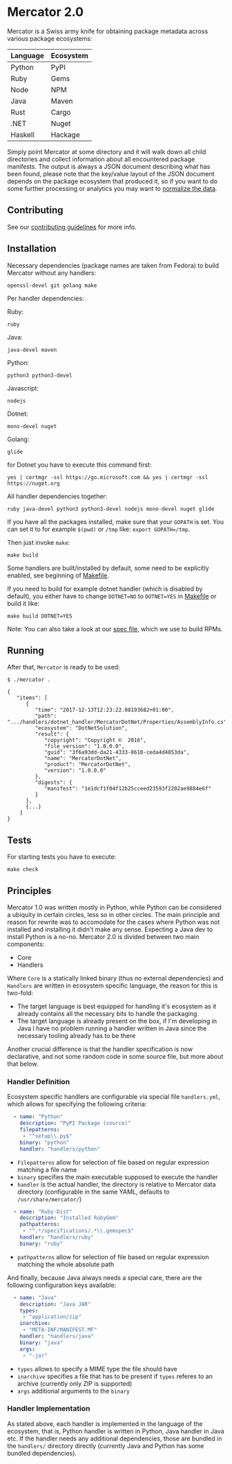 Mercator 2.0
============

Mercator is a Swiss army knife for obtaining package metadata across various package ecosystems:

| Language | Ecosystem |
|----------|-----------|
| Python   | PyPI |
| Ruby     | Gems |
| Node     | NPM |
| Java     | Maven |
| Rust     | Cargo |
| .NET     | Nuget |
| Haskell  | Hackage |

Simply point Mercator at some directory and it will walk down all child directories and collect information
about all encountered package manifests. The output is always a JSON document describing what has been
found, please note that the key/value layout of the JSON document depends on the package ecosystem
that produced it, so if you want to do some further processing or analytics you may want to [normalize the data](https://github.com/fabric8-analytics/fabric8-analytics-worker/blob/master/f8a_worker/data_normalizer.py).

## Contributing

See our [contributing guidelines](https://github.com/fabric8-analytics/common/blob/master/CONTRIBUTING.md) for more info.
 
## Installation

Necessary dependencies (package names are taken from Fedora) to build Mercator without any handlers:

```
openssl-devel git golang make
```

Per handler dependencies:

Ruby:

```
ruby
```

Java:

```
java-devel maven
```

Python:

```
python3 python3-devel
```

Javascript:

```
nodejs
```

Dotnet:

```
mono-devel nuget
```

Golang:

```
glide
```

for Dotnet you have to execute this command first:

```
yes | certmgr -ssl https://go.microsoft.com && yes | certmgr -ssl https://nuget.org
```

All handler dependencies together:
```
ruby java-devel python3 python3-devel nodejs mono-devel nuget glide
```

If you have all the packages installed, make sure that your `GOPATH` is set.
You can set it to for example `$(pwd)` or `/tmp` like: `export GOPATH=/tmp`.

Then just invoke `make`:

```
make build
```

Some handlers are built/installed by default, some need to be explicitly enabled,
see beginning of [Makefile](Makefile).

If you need to build for example dotnet handler (which is disabled by default),
you either have to change `DOTNET=NO` to `DOTNET=YES` in [Makefile](Makefile) or
build it like:

```
make build DOTNET=YES
```

Note: You can also take a look at our [spec file](mercator.spec), which we use to build RPMs.

## Running

After that, `Mercator` is ready to be used:

```
$ ./mercator .

{
   "items": [
      {
         "time": "2017-12-13T12:23:22.08193682+01:00",
         "path": ".../handlers/dotnet_handler/MercatorDotNet/Properties/AssemblyInfo.cs",
         "ecosystem": "DotNetSolution",
         "result": {
            "copyright": "Copyright ©  2016",
            "file_version": "1.0.0.0",
            "guid": "3f6a93dd-da21-4333-8610-ceda4d4853da",
            "name": "MercatorDotNet",
            "product": "MercatorDotNet",
            "version": "1.0.0.0"
         },
         "digests": {
            "manifest": "1e1dcf1f04f12b25cceed23593f2202ae9884e6f"
         }
      },
      {...}
    ]
}
```

## Tests
For starting tests you have to execute:
```
make check
```

## Principles

Mercator 1.0 was written mostly in Python, while Python can be considered a ubiquity in certain circles, less so in other circles. The main principle and reason for rewrite was to accomodate for the cases where Python was not installed and installing it didn't make any sense. Expecting a Java dev to install Python is a no-no. Mercator 2.0 is divided between two main components:

* Core
* Handlers

Where `Core` is a statically linked binary (thus no external dependencies) and `Handlers` are written in ecosystem specific language, the reason for this is two-fold:

* The target language is best equipped for handling it's ecosystem as it already contains all the necessary bits to handle the packaging
* The target language is already present on the box, if I'm developing in Java I have no problem running a handler written in Java since the necessary tooling already has to be there

Another crucial difference is that the handler specification is now declarative, and not some random code in some source file, but more about that below.

### Handler Definition

Ecosystem specific handlers are configurable via special file `handlers.yml`, which allows for specifying the following criteria:

```yaml
  - name: "Python"
    description: "PyPI Package (source)"
    filepatterns:
     - "^setup\\.py$"
    binary: "python"
    handler: "handlers/python"
```

* `Filepatterns` allow for selection of file based on regular expression matching a file name
* `binary` specifies the main executable supposed to execute the handler
* `handler` is the actual handler, the directory is relative to Mercator data directory (configurable in the same YAML, defaults to `/usr/share/mercator/`)

```yaml
  - name: "Ruby-Dist"
    description: "Installed RubyGem"
    pathpatterns:
     - "^.*/specifications/.*\\.gemspec$"
    handler: "handlers/ruby"
    binary: "ruby"
```

* `pathpatterns` allow for selection of file based on regular expression matching the whole absolute path

And finally, because Java always needs a special care, there are the following configuration keys available:

```yaml
  - name: "Java"
    description: "Java JAR"
    types:
     - "application/zip"
    inarchive:
     - "META-INF/MANIFEST.MF"
    handler: "handlers/java"
    binary: "java"
    args:
     - "-jar"
```

* `types` allows to specify a MIME type the file should have
* `inarchive` specifies a file that has to be present if `types` referes to an archive (currently only ZIP is supported)
* `args` additional arguments to the `binary`

### Handler Implementation

As stated above, each handler is implemented in the language of the ecosystem, that is, Python handler is written in Python, Java handler in Java etc.
If the handler needs any additional dependencies, those are bundled in the `handlers/` directory directly (currently Java and Python has some bundled dependencies).
